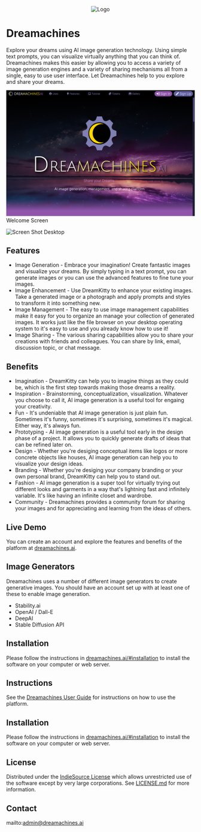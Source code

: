 <p align="center">
  <div align="center">
    <img src="./images/logos/icon.svg" alt="Logo" style="width:33%">
  </div>
</p>

# Dreamachines

Explore your dreams using AI image generation technology. Using simple text prompts, you can visualize virtually anything that you can think of. Dreamachines makes this easier by allowing you to access a variety of image generation engines and a variety of sharing mechanisms all from a single, easy to use user interface. Let Dreamachines help to you explore and share your dreams.

![Screen Shot](images/screen-shots/welcome.png)
Welcome Screen

![Screen Shot](images/screen-shots/desktop.png)
Desktop

## Features

- Image Generation - Embrace your imagination! Create fantastic images and visualize your dreams. By simply typing in a text prompt, you can generate images or you can use the advanced features to fine tune your images.
- Image Enhancement - Use DreamKitty to enhance your existing images. Take a generated image or a photograph and apply prompts and styles to transform it into something new.
- Image Management - The easy to use image management capabilities make it easy for you to organize an manage your collection of generated images. It works just like the file browser on your desktop operating system to it's easy to use and you already know how to use it!
- Image Sharing - The various sharing capabilities allow you to share your creations with friends and colleagues. You can share by link, email, discussion topic, or chat message.

## Benefits

- Imagination - DreamKitty can help you to imagine things as they could be, which is the first step towards making those dreams a reality.
- Inspiration - Brainstorming, conceptualization, visualization. Whatever you choose to call it, AI image generation is a useful tool for engaing your creativity.
- Fun - It's undeniable that AI image generation is just plain fun. Sometimes it's funny, sometimes it's surprising, sometimes it's magical. Either way, it's always fun.
- Prototyping - AI image generation is a useful tool early in the design phase of a project. It allows you to quickly generate drafts of ideas that can be refined later on.
- Design - Whether you're desiging conceptual items like logos or more concrete objects like houses, AI image generation can help you to visualize your design ideas.
- Branding - Whether you're desiging your company branding or your own personal brand, DreamKitty can help you to stand out.
- Fashion - AI image generation is a super tool for virtually trying out different looks and garments in a way that's lightning fast and infinitely variable. It's like having an infinite closet and wardrobe.
- Community - Dreamachines provides a community forum for sharing your images and for appreciating and learning from the ideas of others.

## Live Demo

You can create an account and explore the features and benefits of the platform at [dreamachines.ai](https://dreamachines.ai).

## Image Generators

Dreamachines uses a number of different image generators to create generative images.  You should have an account set up with at least one of these to enable image generation.

- Stability.ai 
- OpenAI / Dall-E
- DeepAI
- Stable Diffusion API

## Installation

Please follow the instructions in [dreamachines.ai/#installation](https://dreamachines.ai/#installation) to install the software on your computer or web server.

## Instructions

See the [Dreamachines User Guide](https://dreamachines.ai/#help) for instructions on how to use the platform.

## Installation

Please follow the instructions in [dreamachines.ai/#installation](https://dreamachines.ai/#installation) to install the software on your computer or web server.

## License

Distributed under the <a href="https://indiesource.org/">IndieSource License</a> which allows unrestricted use of the software except by very large corporations. See [LICENSE.md](LICENSE.md) for more information.

## Contact

mailto:admin@dreamachines.ai
